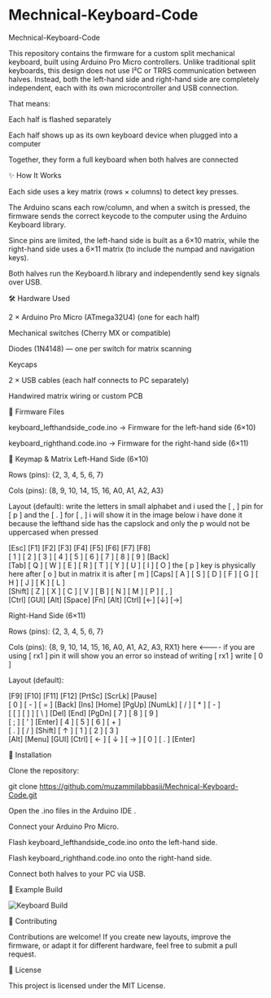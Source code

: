 # Mechnical-Keyboard-Code
Mechnical-Keyboard-Code

This repository contains the firmware for a custom split mechanical keyboard, built using Arduino Pro Micro controllers. Unlike traditional split keyboards, this design does not use I²C or TRRS communication between halves. Instead, both the left-hand side and right-hand side are completely independent, each with its own microcontroller and USB connection.

That means:

Each half is flashed separately

Each half shows up as its own keyboard device when plugged into a computer

Together, they form a full keyboard when both halves are connected

✨ How It Works

Each side uses a key matrix (rows × columns) to detect key presses.

The Arduino scans each row/column, and when a switch is pressed, the firmware sends the correct keycode to the computer using the Arduino Keyboard library.

Since pins are limited, the left-hand side is built as a 6×10 matrix, while the right-hand side uses a 6×11 matrix (to include the numpad and navigation keys).

Both halves run the Keyboard.h library and independently send key signals over USB.

🛠️ Hardware Used

2 × Arduino Pro Micro (ATmega32U4) (one for each half)

Mechanical switches (Cherry MX or compatible)

Diodes (1N4148) — one per switch for matrix scanning

Keycaps

2 × USB cables (each half connects to PC separately)

Handwired matrix wiring or custom PCB

📂 Firmware Files

keyboard_lefthandside_code.ino → Firmware for the left-hand side (6×10)

keyboard_righthand.code.ino → Firmware for the right-hand side (6×11)

🎹 Keymap & Matrix
Left-Hand Side (6×10)

Rows (pins): {2, 3, 4, 5, 6, 7}

Cols (pins): {8, 9, 10, 14, 15, 16, A0, A1, A2, A3}

Layout (default):
write the letters in small alphabet and i used the [ , ] pin for [ p ] and the [ . ] for [ , ] 
i will show it in the image below 
i have done it because the lefthand side has the capslock and 
only the p would not be uppercased when pressed

[Esc] [F1] [F2] [F3] [F4] [F5] [F6] [F7] [F8]  
[ 1 ] [ 2 ] [ 3 ] [ 4 ] [ 5 ] [ 6 ] [ 7 ] [ 8 ] [ 9 ] [Back]  
[Tab] [ Q ] [ W ] [ E ] [ R ] [ T ] [ Y ] [ U ] [ I ] [ O ]   the [ p ] key is physically here after [ o ] but in matrix it is after [ m ] 
[Caps] [ A ] [ S ] [ D ] [ F ] [ G ] [ H ] [ J ] [ K ] [ L ]  
[Shift] [ Z ] [ X ] [ C ] [ V ] [ B ] [ N ] [ M ] [ P ] [ , ]  
[Ctrl] [GUI] [Alt] [Space] [Fn] [Alt] [Ctrl] [←] [↓] [→]  

Right-Hand Side (6×11)

Rows (pins): {2, 3, 4, 5, 6, 7}

Cols (pins): {8, 9, 10, 14, 15, 16, A0, A1, A2, A3, RX1} here <----
if you are using [ rx1 ] pin 
it will show you an error so instead of writing [ rx1 ] write [ 0 ]

Layout (default):

[F9] [F10] [F11] [F12] [PrtSc] [ScrLk] [Pause]  
[ 0 ] [ - ] [ = ] [Back] [Ins] [Home] [PgUp] [NumLk] [ / ] [ * ] [ - ]  
[ [ ] [ ] ] [ \ ] [Del] [End] [PgDn] [ 7 ] [ 8 ] [ 9 ]  
[ ; ] [ ' ] [Enter] [ 4 ] [ 5 ] [ 6 ] [ + ]  
[ . ] [ / ] [Shift] [ ↑ ] [ 1 ] [ 2 ] [ 3 ]  
[Alt] [Menu] [GUI] [Ctrl] [ ← ] [ ↓ ] [ → ] [ 0 ] [ . ] [Enter]  

🚀 Installation

Clone the repository:

git clone https://github.com/muzammilabbasii/Mechnical-Keyboard-Code.git


Open the .ino files in the Arduino IDE
.

Connect your Arduino Pro Micro.

Flash keyboard_lefthandside_code.ino onto the left-hand side.

Flash keyboard_righthand.code.ino onto the right-hand side.

Connect both halves to your PC via USB.

📸 Example Build

![Keyboard Build](image/IMG20250901223742.jpg)


🤝 Contributing

Contributions are welcome! If you create new layouts, improve the firmware, or adapt it for different hardware, feel free to submit a pull request.

📜 License

This project is licensed under the MIT License.
